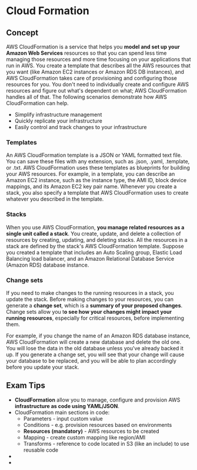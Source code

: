 # Cloud Formation

## Concept

AWS CloudFormation is a service that helps you **model and set up your Amazon Web Services** resources so that you can spend less time managing those resources and more time focusing on your applications that run in AWS. You create a template that describes all the AWS resources that you want (like Amazon EC2 instances or Amazon RDS DB instances), and AWS CloudFormation takes care of provisioning and configuring those resources for you. You don't need to individually create and configure AWS resources and figure out what's dependent on what; AWS CloudFormation handles all of that. The following scenarios demonstrate how AWS CloudFormation can help.
* Simplify infrastructure management
* Quickly replicate your infrastructure
* Easily control and track changes to your infrastructure

### Templates

An AWS CloudFormation template is a JSON or YAML formatted text file. You can save these files with any extension, such as .json, .yaml, .template, or .txt. AWS CloudFormation uses these templates as blueprints for building your AWS resources. For example, in a template, you can describe an Amazon EC2 instance, such as the instance type, the AMI ID, block device mappings, and its Amazon EC2 key pair name. Whenever you create a stack, you also specify a template that AWS CloudFormation uses to create whatever you described in the template.

### Stacks

When you use AWS CloudFormation, **you manage related resources as a single unit called a stack**. You create, update, and delete a collection of resources by creating, updating, and deleting stacks. All the resources in a stack are defined by the stack's AWS CloudFormation template. Suppose you created a template that includes an Auto Scaling group, Elastic Load Balancing load balancer, and an Amazon Relational Database Service (Amazon RDS) database instance. 

### Change sets

If you need to make changes to the running resources in a stack, you update the stack. Before making changes to your resources, you can generate a **change set**, which is a **summary of your proposed changes**. Change sets allow you t**o see how your changes might impact your running resources**, especially for critical resources, before implementing them.

For example, if you change the name of an Amazon RDS database instance, AWS CloudFormation will create a new database and delete the old one. You will lose the data in the old database unless you've already backed it up. If you generate a change set, you will see that your change will cause your database to be replaced, and you will be able to plan accordingly before you update your stack.


## Exam Tips
* **CloudFormation** allow you to manage, configure and provision AWS **infrastructure as code using YAML/JSON**.
* CloudFormation main sections in code:
  * Parameters - input custom value
  * Conditions - e.g. provision resources based on environments
  * **Resources (mandatory)** - AWS resources to be created
  * Mapping - create custom mapping like region/AMI
  * Transforms - reference to code located in S3 (like an include) to use reusable code
* 
* 